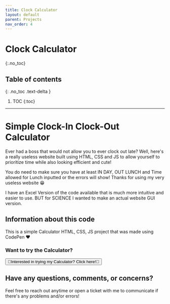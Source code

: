 ```yaml
---
title: Clock Calculator
layout: default
parent: Projects
nav_order: 4
---
```


# Clock Calculator
{:.no_toc}

## Table of contents
{: .no_toc .text-delta }

1. TOC
{:toc}

---

# Simple Clock-In Clock-Out Calculator
Ever had a boss that would not allow you to ever clock out late? Well, here's a really useless website built using HTML, CSS and JS to allow yourself to prioritize time while also looking efficient and cute!

You do need to make sure you have at least IN DAY, OUT LUNCH and Time allowed for Lunch inputted or the errors will show! Thanks for using my very useless website 😁

I have an Excel Version of the code available that is much more intuitive and easier to use. BUT for SCIENCE I wanted to make an actual website GUI version.

## Information about this code
This is a simple Calculator  HTML, CSS, JS project that was made using CodePen ❤️

### Want to try the Calculator?
<button id="playbutton" onclick="window.location.href='/docs/projects/pchildren/clock/clock.html';">💛Interested in trying my Calculator? Click here!💛</button>

## Have any questions, comments, or concerns?
Feel free to reach out anytime or open a ticket with me to communicate if there's any problems and/or errors!
